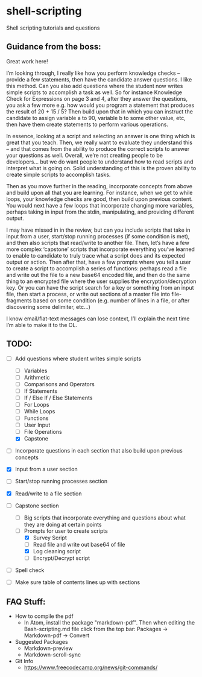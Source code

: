 # shell-scripting
Shell scripting tutorials and questions

## Guidance from the boss:

Great work here!

I’m looking through, I really like how you perform knowledge checks – provide a few statements, then have the candidate answer questions.  I like this method.  Can you also add questions where the student now writes simple scripts to accomplish a task as well.  So for instance Knowledge Check for Expressions on page 3 and 4, after they answer the questions, you ask a few more e.g. how would you program a statement that produces the result of 20 + 15 / 5?  Then build upon that in which you can instruct the candidate to assign variable a to 90, variable b to some other value, etc, then have them create statements to perform various operations. 

In essence, looking at a script and selecting an answer is one thing which is great that you teach.  Then, we really want to evaluate they understand this – and that comes from the ability to produce the correct scripts to answer your questions as well.  Overall, we’re not creating people to be developers… but we do want people to understand how to read scripts and interpret what is going on.  Solid understanding of this is the proven ability to create simple scripts to accomplish tasks. 

Then as you move further in the reading, incorporate concepts from above and build upon all that you are learning.  For instance, when we get to while loops, your knowledge checks are good, then build upon previous content.  You would next have a few loops that incorporate changing more variables, perhaps taking in input from the stdin, manipulating, and providing different output.

I may have missed in in the review, but can you include scripts that take in input from a user, start/stop running processes (if some condition is met), and then also scripts that read/write to another file.  Then, let’s have a few more complex ‘capstone’ scripts that incorporate everything you’ve learned to enable to candidate to truly trace what a script does and its expected output or action.  Then after that, have a few prompts where you tell a user to create a script to accomplish a series of functions: perhaps read a file and write out the file to a new base64 encoded file, and then do the same thing to an encrypted file where the user supplies the encryption/decryption key.  Or you can have the script search for a key or something from an input file, then start a process, or write out sections of a master file into file-fragments based on some condition (e.g. number of lines in a file, or after discovering some delimiter, etc…)

I know email/flat-text messages can lose context, I’ll explain the next time I’m able to make it to the OL.

## TODO:
- [ ] Add questions where student writes simple scripts
    - [ ] Variables
    - [ ] Arithmetic
    - [ ] Comparisons and Operators
    - [ ] If Statements
    - [ ] If / Else If / Else Statements
    - [ ] For Loops
    - [ ] While Loops
    - [ ] Functions
    - [ ] User Input
    - [ ] File Operations
    - [x] Capstone
- [ ] Incorporate questions in each section that also build upon previous concepts
- [x] Input from a user section
- [ ] Start/stop running processes section
- [x] Read/write to a file section
- [ ] Capstone section
    - [ ] Big scripts that incorporate everything and questions about what they are doing at certain points
    - [ ] Prompts for user to create scripts
        - [x] Survey Script
        - [ ] Read file and write out base64 of file
        - [x] Log cleaning script
        - [ ] Encrypt/Decrypt script
- [ ] Spell check
- [ ] Make sure table of contents lines up with sections
        

## FAQ Stuff:
- How to compile the pdf
    - In Atom, install the package "markdown-pdf". Then when editing the Bash-scripting.md file click from the top bar: Packages -> Markdown-pdf -> Convert
- Suggested Packages
    - Markdown-preview
    - Markdown-scroll-sync
- Git Info
    - https://www.freecodecamp.org/news/git-commands/
      
    
 

